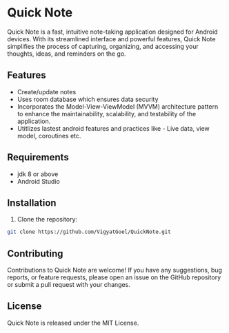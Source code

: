 # Quick Note

Quick Note is a fast, intuitive note-taking application designed for Android devices.
With its streamlined interface and powerful features, Quick Note simplifies the process of capturing, organizing, and accessing your thoughts, ideas, and reminders on the go.

## Features

- Create/update notes
- Uses room database which ensures data security
- Incorporates the Model-View-ViewModel (MVVM) architecture pattern to enhance the maintainability, scalability, and testability of the application.
- Utitlizes lastest android features and practices like - Live data, view model, coroutines etc.

## Requirements

- jdk 8 or above
- Android Studio

## Installation

1. Clone the repository:

```bash
git clone https://github.com/VigyatGoel/QuickNote.git
```

## Contributing

Contributions to Quick Note are welcome!
If you have any suggestions, bug reports, or feature requests, please open an issue on the GitHub repository or submit a pull request with your changes.

## License

Quick Note is released under the MIT License.
